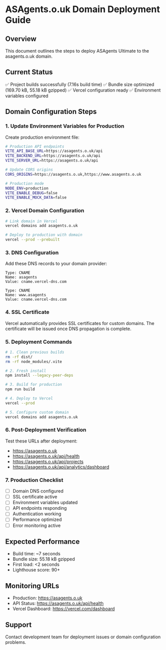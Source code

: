 # ASAgents.o.uk Domain Deployment Guide

## Overview
This document outlines the steps to deploy ASAgents Ultimate to the asagents.o.uk domain.

## Current Status
✅ Project builds successfully (7.16s build time)
✅ Bundle size optimized (169.70 kB, 55.18 kB gzipped)
✅ Vercel configuration ready
✅ Environment variables configured

## Domain Configuration Steps

### 1. Update Environment Variables for Production

Create production environment file:
```bash
# Production API endpoints
VITE_API_BASE_URL=https://asagents.o.uk/api
VITE_BACKEND_URL=https://asagents.o.uk/api
VITE_SERVER_URL=https://asagents.o.uk/api

# Update CORS origins
CORS_ORIGINS=https://asagents.o.uk,https://www.asagents.o.uk

# Production mode
NODE_ENV=production
VITE_ENABLE_DEBUG=false
VITE_ENABLE_MOCK_DATA=false
```

### 2. Vercel Domain Configuration

```bash
# Link domain in Vercel
vercel domains add asagents.o.uk

# Deploy to production with domain
vercel --prod --prebuilt
```

### 3. DNS Configuration

Add these DNS records to your domain provider:

```
Type: CNAME
Name: asagents
Value: cname.vercel-dns.com

Type: CNAME  
Name: www.asagents
Value: cname.vercel-dns.com
```

### 4. SSL Certificate

Vercel automatically provides SSL certificates for custom domains.
The certificate will be issued once DNS propagation is complete.

### 5. Deployment Commands

```bash
# 1. Clean previous builds
rm -rf dist/
rm -rf node_modules/.vite

# 2. Fresh install
npm install --legacy-peer-deps

# 3. Build for production
npm run build

# 4. Deploy to Vercel
vercel --prod

# 5. Configure custom domain
vercel domains add asagents.o.uk
```

### 6. Post-Deployment Verification

Test these URLs after deployment:
- https://asagents.o.uk
- https://asagents.o.uk/api/health
- https://asagents.o.uk/api/projects
- https://asagents.o.uk/api/analytics/dashboard

### 7. Production Checklist

- [ ] Domain DNS configured
- [ ] SSL certificate active
- [ ] Environment variables updated
- [ ] API endpoints responding
- [ ] Authentication working
- [ ] Performance optimized
- [ ] Error monitoring active

## Expected Performance
- Build time: ~7 seconds
- Bundle size: 55.18 kB gzipped
- First load: <2 seconds
- Lighthouse score: 90+

## Monitoring URLs
- Production: https://asagents.o.uk
- API Status: https://asagents.o.uk/api/health
- Vercel Dashboard: https://vercel.com/dashboard

## Support
Contact development team for deployment issues or domain configuration problems.